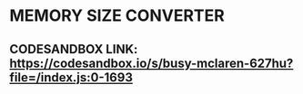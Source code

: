 # MEMORY SIZE CONVERTER
## CODESANDBOX LINK: https://codesandbox.io/s/busy-mclaren-627hu?file=/index.js:0-1693